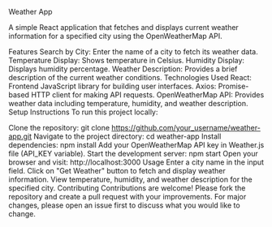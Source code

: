 Weather App

A simple React application that fetches and displays current weather information for a specified city using the OpenWeatherMap API.

Features
Search by City: Enter the name of a city to fetch its weather data.
Temperature Display: Shows temperature in Celsius.
Humidity Display: Displays humidity percentage.
Weather Description: Provides a brief description of the current weather conditions.
Technologies Used
React: Frontend JavaScript library for building user interfaces.
Axios: Promise-based HTTP client for making API requests.
OpenWeatherMap API: Provides weather data including temperature, humidity, and weather description.
Setup Instructions
To run this project locally:

Clone the repository: git clone https://github.com/your_username/weather-app.git
Navigate to the project directory: cd weather-app
Install dependencies: npm install
Add your OpenWeatherMap API key in Weather.js file (API_KEY variable).
Start the development server: npm start
Open your browser and visit: http://localhost:3000
Usage
Enter a city name in the input field.
Click on "Get Weather" button to fetch and display weather information.
View temperature, humidity, and weather description for the specified city.
Contributing
Contributions are welcome! Please fork the repository and create a pull request with your improvements. For major changes, please open an issue first to discuss what you would like to change.



